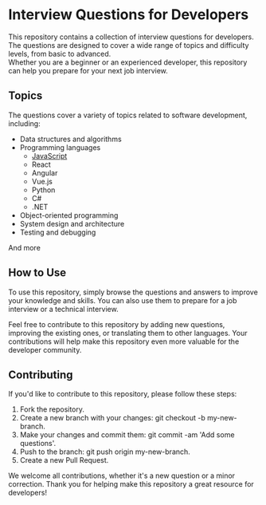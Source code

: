# Interview Questions for Developers
This repository contains a collection of interview questions for developers. The questions are designed to cover a wide range of topics and difficulty levels, from basic to advanced.  
Whether you are a beginner or an experienced developer, this repository can help you prepare for your next job interview.

## Topics
The questions cover a variety of topics related to software development, including:
- Data structures and algorithms  
- Programming languages
  - [JavaScript](https://github.com/valakhosravi/Interview-Questions-Answers/tree/main/Javascript)
  - React
  - Angular
  - Vue.js
  - Python
  - C#
  - .NET
- Object-oriented programming  
- System design and architecture  
- Testing and debugging  

And more  
## How to Use
To use this repository, simply browse the questions and answers to improve your knowledge and skills. You can also use them to prepare for a job interview or a technical interview.

Feel free to contribute to this repository by adding new questions, improving the existing ones, or translating them to other languages. Your contributions will help make this repository even more valuable for the developer community.

## Contributing
If you'd like to contribute to this repository, please follow these steps:

1. Fork the repository.
2. Create a new branch with your changes: git checkout -b my-new-branch.
3. Make your changes and commit them: git commit -am 'Add some questions'.
4. Push to the branch: git push origin my-new-branch.
5. Create a new Pull Request.  

We welcome all contributions, whether it's a new question or a minor correction. Thank you for helping make this repository a great resource for developers!
